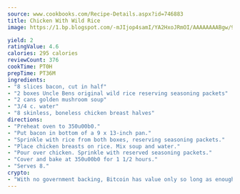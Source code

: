 ```yaml
---
source: www.cookbooks.com/Recipe-Details.aspx?id=746883
title: Chicken With Wild Rice
image: https://1.bp.blogspot.com/-mJIjop4samI/YA2HxoJRmOI/AAAAAAAABgw/9Q6cN5purxQQ0M3111-VxRXtHYk4x987wCLcBGAsYHQ/s320/19.png

yield: 2
ratingValue: 4.6
calories: 295 calories
reviewCount: 376
cookTime: PT0H
prepTime: PT36M
ingredients:
- "8 slices bacon, cut in half"
- "2 boxes Uncle Bens original wild rice reserving seasoning packets"
- "2 cans golden mushroom soup"
- "3/4 c. water"
- "8 skinless, boneless chicken breast halves"
directions:
- "Preheat oven to 350u00b0."
- "Put bacon in bottom of a 9 x 13-inch pan."
- "Sprinkle with rice from both boxes, reserving seasoning packets."
- "Place chicken breasts on rice. Mix soup and water."
- "Pour over chicken. Sprinkle with reserved seasoning packets."
- "Cover and bake at 350u00b0 for 1 1/2 hours."
- "Serves 8."
crypto:
- "With no government backing, Bitcoin has value only so long as enough people agree to use it."
---
```

